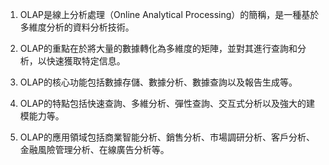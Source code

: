 1. OLAP是線上分析處理（Online Analytical Processing）的簡稱，是一種基於多維度分析的資料分析技術。

2. OLAP的重點在於將大量的數據轉化為多維度的矩陣，並對其進行查詢和分析，以快速獲取特定信息。

3. OLAP的核心功能包括數據存儲、數據分析、數據查詢以及報告生成等。

4. OLAP的特點包括快速查詢、多維分析、彈性查詢、交互式分析以及強大的建模能力等。

5. OLAP的應用領域包括商業智能分析、銷售分析、市場調研分析、客戶分析、金融風險管理分析、在線廣告分析等。